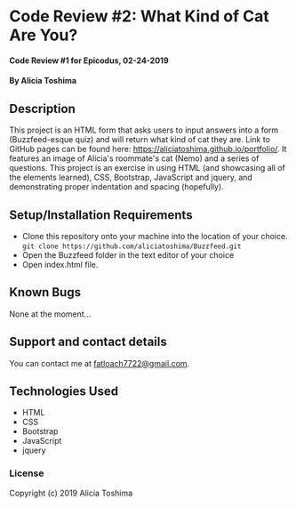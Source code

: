 # Code Review #2: What Kind of Cat Are You?

#### Code Review #1 for Epicodus, 02-24-2019

#### By **Alicia Toshima**

## Description

This project is an HTML form that asks users to input answers into a form (Buzzfeed-esque quiz) and will return what kind of cat they are. Link to GitHub pages can be found here: https://aliciatoshima.github.io/portfolio/. It features an image of Alicia's roommate's cat (Nemo) and a series of questions. This project is an exercise in using HTML (and showcasing all of the elements learned), CSS, Bootstrap, JavaScript and jquery, and demonstrating proper indentation and spacing (hopefully).

## Setup/Installation Requirements

* Clone this repository onto your machine into the location of your choice.
`git clone https://github.com/aliciatoshima/Buzzfeed.git`
* Open the Buzzfeed folder in the text editor of your choice
* Open index.html file.

## Known Bugs

None at the moment...

## Support and contact details

You can contact me at fatloach7722@gmail.com.

## Technologies Used

- HTML
- CSS
- Bootstrap
- JavaScript
- jquery

### License

Copyright (c) 2019 Alicia Toshima
